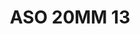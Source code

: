 ---
title: ASO 20MM 13
date: 
draft: false

# descripcion
description : Anillo de plata 925.

materials: Plata 925

color: 

dimensions: 21mm diámetro

code: 05-23-1399

type: "Anillos"

categories: []

price: $7.090,00

price_eftvo: $6.030,00

# Images
# first image will be shown in the product page
images:
  # - image: "images/path_to_image"
  # La ubicacion de las imagenes es imagenes/Anillos/Anillos.Solo Plata/05-23-1399-aso-20mm-13
  - image: "./images/anillos/solo_plata/05-23-1399-aso-20mm-13.jpg"
---